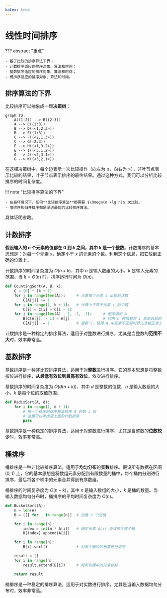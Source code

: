 ```yaml
---
katex: true
---
```


# 线性时间排序

??? abstract "重点"

    - 基于比较的排序算法下界；
    - 计数排序适应的排序对象、算法和时间；
    - 基数排序适应的排序对象、算法和时间；
    - 桶排序适应的排序对象、算法和时间。

## 排序算法的下界

比较排序可以抽象成一颗**决策树**：

``` mermaid
graph TD;
    A((1:2)) --> B((2:3))
    A --> C((1:3))
    B --> D((<1,2,3>))
    B --> E((1:3))
    C --> F((<2,1,3>))
    C --> G((2:3))
    E --> H((<1,3,2>))
    E --> I((<3,1,2>))
    G --> J((<2,3,1>))
    G --> K((<3,2,1>))
```

在这棵决策树中，每个边表示一次比较操作（向左为 $\leqslant$，向右为 $>$），非叶节点表示比较的结果，叶子节点表示排序的最终结果。通过这种方式，我们可以分析比较排序的时间复杂度。

!!! note "比较排序算法的下界"

    - 在最坏情况下，任何**比较排序算法**都需要 $\Omega(n \lg n)$ 次比较。
    - 堆排序和归并排序都是渐进最优的比较排序算法。

具体证明省略。

## 计数排序

**假设输入的 $n$ 个元素的值都在 $0$ 到 $k$ 之间，其中 $k$ 是一个整数**。计数排序的基本思想是：对每一个元素 $x$，确定小于 $x$ 的元素的个数。利用这个信息，把它放到正确的位置上。

计数排序的时间复杂度为 $O(n + k)$，其中 $n$ 是输入数组的大小，$k$ 是输入元素的范围。当 $k = \Theta(n)$ 时，排序运行时间为 $\Theta(n)$。

```python title="计数排序" linenums="1"
def CountingSort(A, B, k):
    C = [0] * (k + 1)
    for j in range(len(A)):     # 计算每个元素 i 出现的次数
        C[A[j]] += 1
    for i in range(1, k + 1):   # 计算小于等于元素 i 的个数
        C[i] = C[i] + C[i - 1]
    for j in range(len(A) - 1, -1, -1):     # 倒序遍历 A
        B[C[A[j]] - 1] = A[j]               # 利用 C 的信息将 i 放到合适的位置
        C[A[j]] -= 1            # 更新 C，使得 A 中元素不互异时算法也能正常工作
```

计数排序是一种稳定的排序算法，适用于对整数进行排序，尤其是当整数的**范围不大**时，效率非常高。

## 基数排序

基数排序是一种非比较排序算法，适用于对**整数**进行排序。它的基本思想是将整数按位进行排序，**从最低有效位到最高有效位**，依次进行排序。

基数排序的时间复杂度为 $O(d(n + k))$，其中 $d$ 是整数的位数，$n$ 是输入数组的大小，$k$ 是每个位的取值范围。

```python title="基数排序" linenums="1"
def RadixSort(A, d):
    for i in range(1, d + 1):
        # 用一个稳定的排序算法排序 A 的第 i 位
        # 这里可以考虑用上面的计数排序
        pass
```

基数排序是一种稳定的排序算法，适用于对整数进行排序，尤其是当整数的**位数较少**时，效率非常高。

## 桶排序

桶排序是一种非比较排序算法，适用于**均匀分布**的**实数**排序。假设所有数据在区间 $[0, 1)$ 上，它的基本思想是将数组元素分配到有限数量的桶中，每个桶内分别进行排序，最后将各个桶中的元素合并得到有序数组。

桶排序的时间复杂度为 $O(n + k)$，其中 $n$ 是输入数组的大小，$k$ 是桶的数量。当输入数据均匀分布时，桶排序的平均时间复杂度为 $O(n)$。

```python title="桶排序" linenums="1"
def BucketSort(A):
    n = len(A)
    B = [[] for _ in range(n)]  # 创建 n 个空桶

    for i in range(n):
        index = int(n * A[i])   # 确定元素 A[i] 应该放入哪个桶
        B[index].append(A[i])

    for i in range(n):
        B[i].sort()             # 对每个桶内的元素进行排序

    result = []
    for i in range(n):
        result.extend(B[i])     # 将所有桶中的元素合并

    return result
```

桶排序是一种稳定的排序算法，适用于对实数进行排序，尤其是当输入数据均匀分布时，效率非常高。

